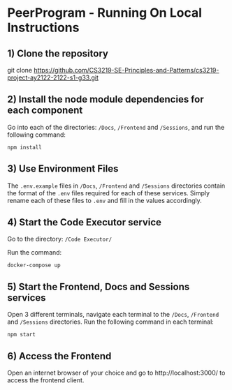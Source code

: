 # PeerProgram - Running On Local Instructions

## 1) Clone the repository

git clone https://github.com/CS3219-SE-Principles-and-Patterns/cs3219-project-ay2122-2122-s1-g33.git 

## 2) Install the node module dependencies for each component

Go into each of the directories: `/Docs`, `/Frontend` and `/Sessions`, and run the following command:

```console
npm install
```

## 3) Use Environment Files

The `.env.example` files in `/Docs`, `/Frontend` and `/Sessions` directories contain the format of the `.env` files required for each of these services. Simply rename each of these files to `.env` and fill in the values accordingly.

## 4) Start the Code Executor service

Go to the directory: `/Code Executor/`

Run the command: 

```console
docker-compose up
```

## 5) Start the Frontend, Docs and Sessions services

Open 3 different terminals, navigate each terminal to the `/Docs`, `/Frontend` and `/Sessions` directories. Run the following command in each terminal:

```console
npm start
```

## 6) Access the Frontend

 Open an internet browser of your choice and go to http://localhost:3000/ to access the frontend client.
